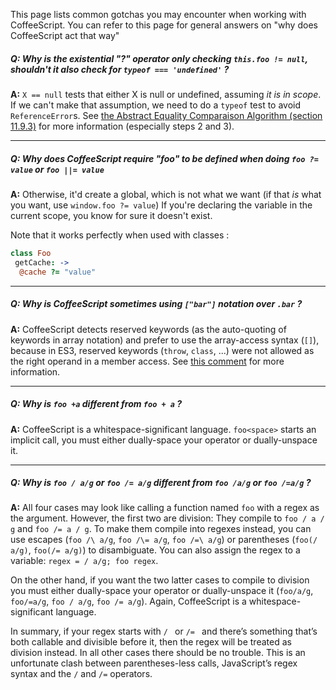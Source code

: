 This page lists common gotchas you may encounter when working with CoffeeScript.
You can refer to this page for general answers on "why does CoffeeScript act that way"

##### **Q:** Why is the existential "?" operator only checking `this.foo != null`, shouldn't it also check for `typeof === 'undefined'` ?

**A:** `X == null` tests that either X is null or undefined, assuming _it is in scope_. If we can't make that assumption, we need to do a `typeof` test to avoid `ReferenceError`s. See [the Abstract Equality Comparaison Algorithm (section 11.9.3)](http://es5.github.com/#x11.9.3) for more information (especially steps 2 and 3).

----

##### **Q:** Why does CoffeeScript require "foo" to be defined when doing `foo ?= value` or `foo ||= value`

**A:** Otherwise, it'd create a global, which is not what we want (if that *is* what you want, use `window.foo ?= value`)
 If you're declaring the variable in the current scope, you know for sure it doesn't exist.

 Note that it works perfectly when used with classes :

```coffee
class Foo
 getCache: ->
  @cache ?= "value"
```

----

##### **Q:** Why is CoffeeScript sometimes using `["bar"]` notation over `.bar` ?

**A:** CoffeeScript detects reserved keywords (as the auto-quoting of keywords in array notation) and prefer to use the array-access syntax (`[]`), because in ES3, reserved keywords (`throw`, `class`, ...) were not allowed as the right operand in a member access. See [this comment](https://github.com/jashkenas/coffee-script/issues/2314#issuecomment-5654411) for more information.

----

##### **Q:** Why is `foo +a` different from `foo + a` ?

**A:** CoffeeScript is a whitespace-significant language. `foo<space>` starts an implicit call, you must either dually-space your operator or dually-unspace it.

----

##### **Q:** Why is `foo / a/g` or `foo /= a/g` different from `foo /a/g` or `foo /=a/g` ?

**A:** All four cases may look like calling a function named `foo` with a regex as the argument. However, the first two are division: They compile to `foo / a / g` and `foo /= a / g`. To make them compile into regexes instead, you can use escapes (`foo /\ a/g`, `foo /\= a/g`, `foo /=\ a/g`) or parentheses (`foo(/ a/g)`, `foo(/= a/g)`) to disambiguate. You can also assign the regex to a variable: `regex = / a/g; foo regex`.

On the other hand, if you want the two latter cases to compile to division you must either dually-space your operator or dually-unspace it (`foo/a/g`, `foo/=a/g`, `foo / a/g`, `foo /= a/g`). Again, CoffeeScript is a whitespace-significant language.

In summary, if your regex starts with `/ ` or `/= ` and there’s something that’s both callable and divisible before it, then the regex will be treated as division instead. In all other cases there should be no trouble. This is an unfortunate clash between parentheses-less calls, JavaScript’s regex syntax and the `/` and `/=` operators.